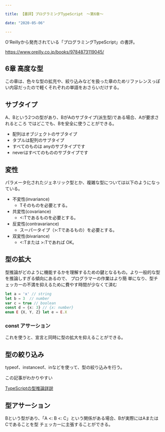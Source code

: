 ```yaml
---

title: 【書評】プログラミングTypeScript　〜第6章〜

date: "2020-05-06"

---
```


O'Reillyから発売されている「プログラミングTypeScript」の書評。

https://www.oreilly.co.jp/books/9784873119045/


## 6章 高度な型
この章は、色々な型の拡充や、絞り込みなどを扱った章のためリファレンスっぽい内容だったので軽くそれぞれの単語をおさらいだけする。

## サブタイプ
A、Bという2つの型があり、BがAのサブタイプ(派生型)である場合、Aが要求されるところ
ではどこでも、Bを安全に使うことができる。

- 配列はオブジェクトのサブタイプ
- タプルは配列のサブタイプ
- すべてのものは anyのサブタイプです
- neverはすべてのもののサブタイプです

## 変性
パラメータ化されたジェネリック型とか、複雑な型については以下のようになっている。

- 不変性(invariance)
  - Tそのものを必要とする。 
- 共変性(covariance)
  - <:Tであるものを必要とする。 
- 反変性(contravariance)
  - スーパータイプ（>:Tであるもの）を必要とする。
- 双変性(bivariance)
  - <:Tまたは >:Tであれば OK。

## 型の拡大
型推論がどのように機能するかを理解するための鍵となるもの。より一般的な型を推論しすぎる傾向にあるので、
プログラマーの作業はより簡 単になり、型チェッカーの不満を抑えるために費やす時間が少なくて済む

```typescript
let a = 'x' // string
let b = 3  // number
var c = true // boolean 
const d = {x: 3} // {x: number}
enum E {X, Y, Z} let e = E.X 
```

### const アサーション
これを使うと、宣言と同時に型の拡大を抑えることができる。

## 型の絞り込み
typeof、instanceof、inなどを使って、型の絞り込みを行う。

この記事がわかりやすい

[TypeScriptの型推論詳説](https://qiita.com/uhyo/items/6acb7f4ee73287d5dac0#%E6%9D%A1%E4%BB%B6%E5%88%86%E5%B2%90%E3%81%AB%E3%82%88%E3%82%8B%E5%9E%8B%E3%81%AE%E7%B5%9E%E3%82%8A%E8%BE%BC%E3%81%BF)


## 型アサーション
Bという型があり、「A <: B <: C」という関係がある場合、Bが実際にはAまたはCであることを型
チェッカーに主張することができる。


